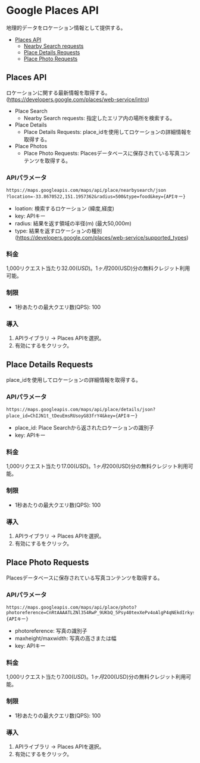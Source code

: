 # Google Places API

地理的データをロケーション情報として提供する。

* [Places API](#places-api)
  * [Nearby Search requests](#nearby-search-requests)
  * [Place Details Requests](#place-details-requests)
  * [Place Photo Requests](#place-photo-requests)

## Places API

ロケーションに関する最新情報を取得する。(https://developers.google.com/places/web-service/intro)

* Place Search
  * Nearby Search requests: 指定したエリア内の場所を検索する。
* Place Details
  * Place Details Requests: place_idを使用してロケーションの詳細情報を取得する。
* Place Photos
  * Place Photo Requests: Placesデータベースに保存されている写真コンテンツを取得する。

### APIパラメータ

```
https://maps.googleapis.com/maps/api/place/nearbysearch/json
?location=-33.8670522,151.1957362&radius=500&type=food&key={APIキー}
```

* loation: 検索するロケーション (緯度,経度)
* key: APIキー
* radius: 結果を返す領域の半径(m) (最大50,000m)
* type: 結果を返すロケーションの種別 (https://developers.google.com/places/web-service/supported_types)

### 料金

1,000リクエスト当たり$32.00(USD)。1ヶ月$200(USD)分の無料クレジット利用可能。

### 制限

* 1秒あたりの最大クエリ数(QPS): 100

### 導入

1. APIライブラリ -> Places APIを選択。
2. 有効にするをクリック。

## Place Details Requests

place_idを使用してロケーションの詳細情報を取得する。

### APIパラメータ

```
https://maps.googleapis.com/maps/api/place/details/json?
place_id=ChIJN1t_tDeuEmsRUsoyG83frY4&key={APIキー}
```

* place_id: Place Searchから返されたロケーションの識別子
* key: APIキー

### 料金

1,000リクエスト当たり$17.00(USD)。1ヶ月$200(USD)分の無料クレジット利用可能。

### 制限

* 1秒あたりの最大クエリ数(QPS): 100

### 導入

1. APIライブラリ -> Places APIを選択。
2. 有効にするをクリック。

## Place Photo Requests

Placesデータベースに保存されている写真コンテンツを取得する。

### APIパラメータ

```
https://maps.googleapis.com/maps/api/place/photo?
photoreference=CnRtAAAATLZNl354RwP_9UKbQ_5Psy40texXePv4oAlgP4qNEkdIrkyse7rPXYGd9D_Uj1rVsQdWT4oRz4QrYAJNpFX7rzqqMlZw2h2E2y5IKMUZ7ouD_SlcHxYq1yL4KbKUv3qtWgTK0A6QbGh87GB3sscrHRIQiG2RrmU_jF4tENr9wGS_YxoUSSDrYjWmrNfeEHSGSc3FyhNLlBU&maxwidth=800&key={APIキー}
```

* photoreference: 写真の識別子
* maxheight/maxwidth: 写真の高さまたは幅
* key: APIキー

### 料金

1,000リクエスト当たり$7.00(USD)。1ヶ月$200(USD)分の無料クレジット利用可能。

### 制限

* 1秒あたりの最大クエリ数(QPS): 100

### 導入

1. APIライブラリ -> Places APIを選択。
2. 有効にするをクリック。
